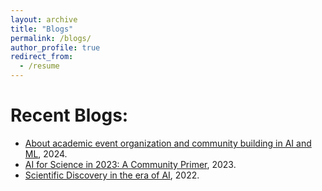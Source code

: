 ```yaml
---
layout: archive
title: "Blogs"
permalink: /blogs/
author_profile: true
redirect_from:
  - /resume
---
```


Recent Blogs:
======
* [About academic event organization and community building in AI and ML](https://medium.com/@yuanqidu/about-academic-event-organization-and-community-building-in-ai-and-ml-0735893d7e36), 2024.
* [AI for Science in 2023: A Community Primer](https://yuanqidu.github.io/#:~:text=AI%20for%20Science%20in%202023%3A%20A%20Community%20Primer), 2023.
* [Scientific Discovery in the era of AI](https://ai4science101.github.io/blogs/ai_for_science_ai/), 2022.





